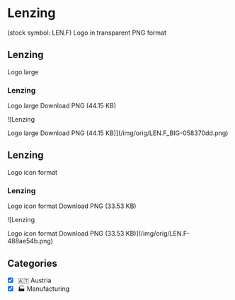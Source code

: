 # Lenzing

 (stock symbol: LEN.F) Logo in transparent PNG format

## Lenzing

 Logo large

### Lenzing

 Logo large Download PNG (44.15 KB)

![Lenzing

 Logo large Download PNG (44.15 KB)](/img/orig/LEN.F_BIG-058370dd.png)

## Lenzing

 Logo icon format

### Lenzing

 Logo icon format Download PNG (33.53 KB)

![Lenzing

 Logo icon format Download PNG (33.53 KB)](/img/orig/LEN.F-488ae54b.png)



## Categories
- [x] 🇦🇹 Austria
- [x] 🏭 Manufacturing
